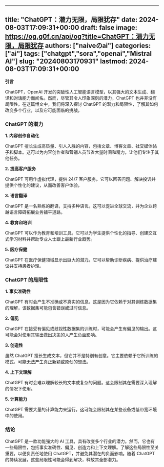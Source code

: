 
---
title: "ChatGPT：潜力无限，局限犹存"
date: 2024-08-03T17:09:31+00:00
draft: false
image: https://og.g0f.cn/api/og?title=ChatGPT：潜力无限，局限犹存
authors: ["naiveのai"]
categories: ["ai"]
tags: ["chatgpt","sora","openai","Mistral AI"]
slug: "20240803170931"
lastmod: 2024-08-03T17:09:31+00:00
---
**引言**

ChatGPT，OpenAI 开发的突破性人工智能语言模型，以其强大的文本生成、翻译和对话能力而闻名。然而，尽管其令人印象深刻的潜力，ChatGPT 也并非没有局限性。在这篇博文中，我们将深入探讨 ChatGPT 的潜力和局限性，了解其如何改变多个行业，以及它可能面临的挑战。

### ChatGPT 的潜力

**1. 内容创作自动化**

ChatGPT 擅长生成高质量、引人入胜的内容，包括文章、博客文章、社交媒体帖子和脚本。这可以为内容创作者和营销人员节省大量时间和精力，让他们专注于其他任务。

**2. 提高客户服务**

ChatGPT 可用作虚拟代理，提供 24/7 客户服务。它可以回答问题、解决投诉并提供个性化的建议，从而改善客户体验。

**3. 语言翻译**

ChatGPT 是一名熟练的翻译，支持多种语言。这可以促进全球交流，并为企业跨越语言障碍拓展业务铺平道路。

**4. 教育和培训**

ChatGPT 可以作为教育和培训工具。它可以为学生提供个性化的指导、创建交互式学习材料并帮助专业人士跟上最新行业趋势。

**5. 医疗保健**

ChatGPT 在医疗保健领域显示出巨大的潜力。它可以帮助诊断疾病、提供治疗建议并支持患者护理。

### ChatGPT 的局限性

**1. 事实准确性**

ChatGPT 有时会产生不准确或不真实的信息。这是因为它依赖于对其训练数据集的理解，该数据集可能包含错误或过时信息。

**2. 偏见**

ChatGPT 在接受有偏见或歧视性数据集的训练时，可能会产生有偏见的输出。这可能会对使用其输出做出决策的人产生负面影响。

**3. 创造性**

虽然 ChatGPT 擅长生成文本，但它并不是特别有创意。它主要依赖于它所训练的模式，可能无法产生真正新颖或原创的想法。

**4. 上下文理解**

ChatGPT 有时会难以理解较长的文本或复杂的问题。这会限制其在需要深入理解的情况下使用。

**5. 计算能力**

ChatGPT 需要大量的计算能力来运行。这可能会限制其在某些设备或低带宽环境中的使用。

### 结论

ChatGPT 是一款功能强大的 AI 工具，具有改变多个行业的潜力。然而，它也有一些局限性，包括事实准确性、偏见、创造力和上下文理解。了解这些局限性至关重要，以便负责任地使用 ChatGPT，并避免其潜在的负面影响。随着 ChatGPT 的持续发展，这些局限性可能会得到解决，释放其全部潜力。